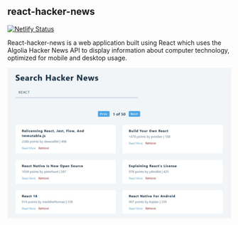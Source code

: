 ## react-hacker-news

[![Netlify Status](https://api.netlify.com/api/v1/badges/fdb62132-313e-484c-b767-6a4e4aaa19ac/deploy-status)](https://app.netlify.com/sites/react-hacker-news-app/deploys)

React-hacker-news is a web application built using React which uses the Algolia Hacker News API to display information about computer technology, optimized for mobile and desktop usage.

![Desktop Preview](https://github.com/Hrodberht/react-hacker-news/blob/main/desktop-preview.jpg)
